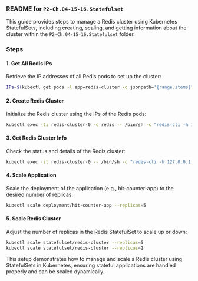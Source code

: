 ### README for `P2-Ch.04-15-16.Statefulset`

This guide provides steps to manage a Redis cluster using Kubernetes StatefulSets, including creating, scaling, and getting information about the cluster within the `P2-Ch.04-15-16.Statefulset` folder.

### Steps

#### 1. Get All Redis IPs

Retrieve the IP addresses of all Redis pods to set up the cluster:

```bash
IPs=$(kubectl get pods -l app=redis-cluster -o jsonpath='{range.items[*]}{.status.podIP}:6379 {end}')
```

#### 2. Create Redis Cluster

Initialize the Redis cluster using the IPs of the Redis pods:

```bash
kubectl exec -ti redis-cluster-0 -c redis -- /bin/sh -c "redis-cli -h 127.0.0.1 -p 6379 --cluster create ${IPs}"
```

#### 3. Get Redis Cluster Info

Check the status and details of the Redis cluster:

```bash
kubectl exec -it redis-cluster-0 -- /bin/sh -c "redis-cli -h 127.0.0.1 -p 6379 cluster info"
```

#### 4. Scale Application

Scale the deployment of the application (e.g., hit-counter-app) to the desired number of replicas:

```bash
kubectl scale deployment/hit-counter-app --replicas=5
```

#### 5. Scale Redis Cluster

Adjust the number of replicas in the Redis StatefulSet to scale up or down:

```bash
kubectl scale statefulset/redis-cluster --replicas=5
kubectl scale statefulset/redis-cluster --replicas=2
```

This setup demonstrates how to manage and scale a Redis cluster using StatefulSets in Kubernetes, ensuring stateful applications are handled properly and can be scaled dynamically.